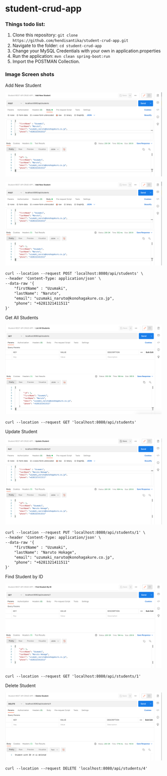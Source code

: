# student-crud-app

### Things todo list:

1. Clone this repository: `git clone https://github.com/hendisantika/student-crud-app.git`
2. Navigate to the folder: `cd student-crud-app`
3. Change your MySQL Credentials with your own in application.properties
4. Run the application: `mvn clean spring-boot:run`
5. Import the POSTMAN Collection.

### Image Screen shots

Add New Student

![Add New Student](img/add.png "Add New Student")

![Tambah Data Mahasiswa](img/add.png "Tambah Data Mahasiswa")

```shell
curl --location --request POST 'localhost:8080/api/students' \
--header 'Content-Type: application/json' \
--data-raw '{
    "firstName" : "Uzumaki",
    "lastName": "Naruto",
    "email": "uzumaki_naruto@konohagakure.co.jp",
    "phone": "+6281321411511"
}'
```

Get All Students

![Get All Students](img/list.png "Get All Students")

```shell
curl --location --request GET 'localhost:8080/api/students'
```

Update Student

![Update Student](img/update.png "Update Student")

```shell
curl --location --request PUT 'localhost:8080/api/students/1' \
--header 'Content-Type: application/json' \
--data-raw '{
    "firstName" : "Uzumaki",
    "lastName": "Naruto Hokage",
    "email": "uzumaki_naruto@konohagakure.co.jp",
    "phone": "+6281321411511"
}'
```

Find Student by ID

![Find Student by ID](img/find.png "Find Student by ID")

```shell
curl --location --request GET 'localhost:8080/api/students/1'
```

Delete Student

![Delete Student](img/delete.png "Delete Student")

```shell
curl --location --request DELETE 'localhost:8080/api/students/4'
```
